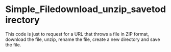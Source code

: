 # Simple_Filedownload_unzip_savetodirectory
This code is just to request for a URL that throws a file in ZIP format, download the file, unzip, rename the file, create  a new directory and save the file.
